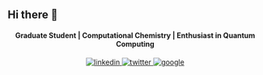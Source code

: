 ## Hi there 👋
<div align="center" markdown="1">
<h4>Graduate Student | Computational Chemistry | Enthusiast in Quantum Computing</h4>

<a href="https://www.linkedin.com/in/arnab-bachhar-1a31301ba/" target="_blank">
<img src=https://img.shields.io/badge/linkedin-%231E77B5.svg?&style=for-the-badge&logo=linkedin&logoColor=white alt=linkedin style="margin-bottom: 5px;" />
</a>
<a href="https://twitter.com/ArnabBachhar" target="_blank">
<img src=https://img.shields.io/badge/twitter-%2300acee.svg?&style=for-the-badge&logo=twitter&logoColor=white alt=twitter style="margin-bottom: 5px;" />
</a>

<a href="https://scholar.google.com/citations?user=PuRHCSYAAAAJ&hl=en" target="_blank">
<img src=https://img.icons8.com/color/96/000000/google-scholar--v3.png?&style=for-the-badge&logo=google scholar&logoColor=white alt=google scholar style="margin-bottom: 2px;"/>
</a>
</div>
